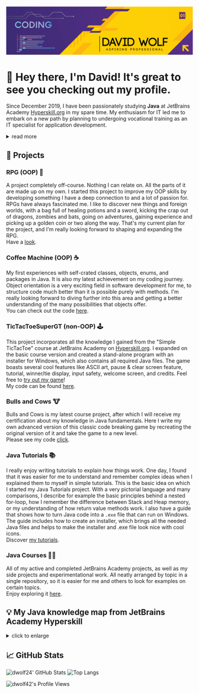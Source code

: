 <p align="center">
  <img src="https://github.com/dwolf42/dwolf42/blob/main/images/github_profilebanner.png" />
</p>

# 👋 Hey there, I'm David! It's great to see you checking out my profile.

Since December 2019, I have been passionately studying **Java** at JetBrains Academy [Hyperskill.org](https://hyperskill.org) in my spare time. My enthusiasm for IT led me to embark on a new path by planning to undergoing vocational training as an IT specialist for application development.
<details>
  <summary>read more
  </summary>
When I first joined Hyperskill, I felt overwhelmed by the challenges. Often problems seemed impossible to solve with my limited knowledge.
<br>
But I quickly learned that Hyperskill's approach was beneficial: it wasn't about hand-holding like other academies, but rather encouraging me to explore, research, and test different solutions independently.
<br>
Which essentially means to come up with my very own ideas of code.
<br>
<br>
Over time, I came to understand that being a software developer is all about problem-solving, regardless of the language or syntax being.
<br>
It's about finding answers to tasks that initially seem impossible.
<br>
Although I felt overwhelmed at first, I saw significant improvements in my coding and problem-solving skills throughout the process. And I achieved all this with only little prior knowledge.
<br>
<br>
It's not just about getting the answer right. The satisfaction and joy of the "Eureka" moment when I finally solve a problem on my own is something I wouldn't want to miss in my life anymore.
<br>
<br>
That's why I stuck with Hyperskill, trading a quick progression through the fundamentals and quickly reaching an advanced level for what I believe is a deeper understanding of the concepts.
</details>


## 🚀 Projects

### RPG (OOP) 🧙

A project completely off-course. Nothing I can relate on. All the parts of it are made up on my own.
I started this project to improve my OOP skills by developing something I have a deep connection to and a lot of passion for.
RPGs have always fascinated me. I like to discover new things and foreign worlds, with a bag full of healing potions and a sword, kicking the crap out of dragons, zombies and bats, going on adventures, gaining experience and picking up a golden coin or two along the way.
That's my current plan for the project, and I'm really looking forward to shaping and expanding the RPG.<br>
Have a [look](https://github.com/dwolf42/java_courses/tree/master/src/dwolf/off_course_projects/rpg).

### Coffee Machine (OOP) ☕

My first experiences with self-crated classes, objects, enums, and packages in Java. It is also my latest achievement on my coding journey.
Object orientation is a very exciting field in software development for me, to structure code much better than it is possible purely with methods. I'm really looking forward to diving further into this area and getting a better understanding of the many possibilities that objects offer.
<br>
You can check out the code [here](https://github.com/dwolf42/java_courses/tree/master/src/dwolf/project_coffee_machine/final_stage).

### TicTacToeSuperGT (non-OOP) 🕹️

This project incorporates all the knowledge I gained from the "Simple TicTacToe" course at JetBrains Academy on [Hyperskill.org](https://www.hyperskill.org). I expanded on the basic course version and created a stand-alone program with an installer for Windows, which also contains all required Java files. The game boasts several cool features like ASCII art, pause & clear screen feature, tutorial, winner/tie display, input safety, welcome screen, and credits. 
Feel free to [try out my game](https://github.com/dwolf42/TicTacToeSuperGT/releases/tag/v1.0)!  
My code can be found [here](https://github.com/dwolf42/TicTacToeSuperGT).

### Bulls and Cows 🐮

Bulls and Cows is my latest course project, after which I will receive my certification about my knowledge in Java fundamentals.
Here I write my own advanced version of this classic code breaking game by recreating the original version of it and take the game to a new level.<br>
Please see my code [click](https://github.com/dwolf42/java_courses/tree/master/src/dwolf/project_bulls_and_cows).

### Java Tutorials 📚

I really enjoy writing tutorials to explain how things work. One day, I found that it was easier for me to understand and remember complex ideas when I explained them to myself in simple tutorials. This is the basic idea on which I started my Java Tutorials project.
With a very pictorial language and many comparisons, I describe for example the basic principles behind a nested for-loop, how I remember the difference between Stack and Heap memory, or my understanding of how return value methods work.
I also have a guide that shows how to turn Java code into a ```.exe``` file that can run on Windows. The guide includes how to create an installer, which brings all the needed Java files and helps to make the installer and .exe file look nice with cool icons.<br>
Discover [my tutorials](https://github.com/dwolf42/java-tutorials).

### Java Courses 👨‍🏫

All of my active and completed JetBrains Academy projects, as well as my side projects and experimentational work. All neatly arranged by topic in a single repository, so it is easier for me and others to look for examples on certain topics.
<br>
Enjoy exploring it [here](https://github.com/dwolf42/java_courses).

## 💡 My Java knowledge map from JetBrains Academy Hyperskill 
<details>
<summary>
click to enlarge
</summary>
 <img src="https://github.com/dwolf42/dwolf42/blob/main/images/java_knowledge_map.jpg" />
</details>

## 📈 GitHub Stats

<img alt="dwolf24' GitHub Stats" width="46%" src="https://github-readme-stats.vercel.app/api?username=dwolf42&hide_title=false&theme=synthwave&show_icons=true&count_private=true&hide_border=true"> ![Top Langs](https://github-readme-stats.vercel.app/api/top-langs/?username=dwolf42&theme=synthwave&hide=html,javascript,css,kotlin&hide_border=true)

![dwolf42's Profile Views](https://komarev.com/ghpvc/?username=dwolf42&color=cb2790&style=plastic&label=Viewers:)

